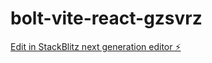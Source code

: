 # bolt-vite-react-gzsvrz

[Edit in StackBlitz next generation editor ⚡️](https://stackblitz.com/~/github.com/Abdulsamad25/bolt-vite-react-gzsvrz)